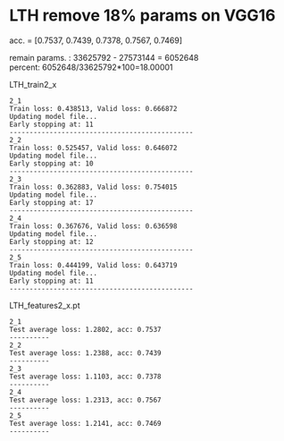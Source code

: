 # LTH remove 18% params on VGG16

acc. = [0.7537, 0.7439, 0.7378, 0.7567, 0.7469]

remain params. : 33625792 - 27573144 = 6052648<br>
percent: 6052648/33625792\*100=18.00001<br>

LTH_train2_x
```
2_1
Train loss: 0.438513, Valid loss: 0.666872
Updating model file...
Early stopping at: 11
----------------------------------------------
2_2
Train loss: 0.525457, Valid loss: 0.646072
Updating model file...
Early stopping at: 10
----------------------------------------------
2_3
Train loss: 0.362883, Valid loss: 0.754015
Updating model file...
Early stopping at: 17
----------------------------------------------
2_4
Train loss: 0.367676, Valid loss: 0.636598
Updating model file...
Early stopping at: 12
----------------------------------------------
2_5
Train loss: 0.444199, Valid loss: 0.643719
Updating model file...
Early stopping at: 11
----------------------------------------------
```

LTH_features2_x.pt
```
2_1
Test average loss: 1.2802, acc: 0.7537
----------
2_2
Test average loss: 1.2388, acc: 0.7439
----------
2_3
Test average loss: 1.1103, acc: 0.7378
----------
2_4
Test average loss: 1.2313, acc: 0.7567
----------
2_5
Test average loss: 1.2141, acc: 0.7469
----------
```

